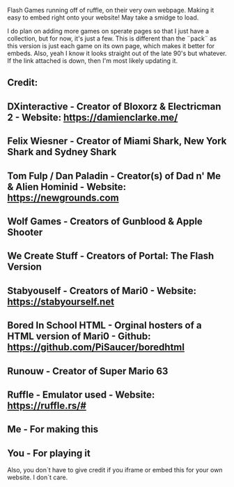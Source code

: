 Flash Games running off of ruffle, on their very own webpage. Making it easy to embed right onto your website! May take a smidge to load. 

I do plan on adding more games on sperate pages so that I just have a collection, but for now, it's just a few. This is different than the ¨pack¨ as this version is just each game on its own page, which makes it better for embeds. Also, yeah I know it looks straight out of the late 90's but whatever. If the link attached is down, then I'm most likely updating it. 

Credit:
-
DXinteractive - Creator of Bloxorz & Electricman 2  - Website: https://damienclarke.me/
-
Felix Wiesner - Creator of Miami Shark, New York Shark and Sydney Shark
-
Tom Fulp / Dan Paladin - Creator(s) of Dad n' Me & Alien Hominid - Website: https://newgrounds.com
- 
Wolf Games - Creators of Gunblood & Apple Shooter
-
We Create Stuff - Creators of Portal: The Flash Version
-
Stabyouself - Creators of Mari0 - Website: https://stabyourself.net
-
Bored In School HTML - Orginal hosters of a HTML version of Mari0 - Github: https://github.com/PiSaucer/boredhtml
-
Runouw - Creator of Super Mario 63
-
Ruffle - Emulator used - Website: https://ruffle.rs/#
-
Me - For making this
-
You - For playing it
-

Also, you don´t have to give credit if you iframe or embed this for your own website. I don´t care. 
